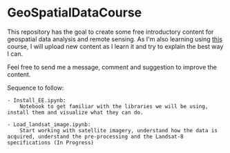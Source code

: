 # GeoSpatialDataCourse

This repository has the goal to create some free introductory content for geospatial data analysis and remote sensing. As I'm also learning using <a href="https://www.udemy.com/course/spatial-data-analysis-with-earth-engine-python-api/">this</a> course, I will upload new content as I learn it and try to explain the best way I can.

Feel free to send me a message, comment and suggestion to improve the content.

Sequence to follow:

	- Install_EE.ipynb:
		Notebook to get familiar with the libraries we will be using, install them and visualize what they can do.

	- Load_landsat_image.ipynb:
		Start working with satellite imagery, understand how the data is acquired, understand the pre-processing and the Landsat-8 specifications (In Progress)